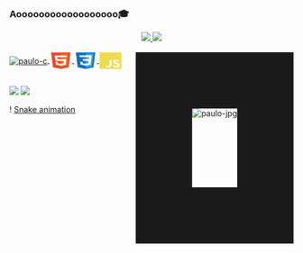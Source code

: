### Aoooooooooooooooooo🎓

<div align="center">
  <a href="https://github.com/Paulo-vca">
  <img height="150em" src="https://github-readme-stats.vercel.app/api?username=Paulo-vca&show_icons=true&theme=tokyonight&include_all_commits=true&count_private=true"/>
  <img height="150em" src="https://github-readme-stats.vercel.app/api/top-langs/?username=Paulo-vca&layout=compact&langs_count=7&theme=tokyonight"/>
</div>
  
<div style="display: inline_block"><br>
  <img align="center" alt="paulo-c" height="30" width="40" src="https://cdn.jsdelivr.net/gh/devicons/devicon/icons/c/c-original.svg" />
  <img align="center" alt="paulo-HTML" height="30" width="40" src="https://raw.githubusercontent.com/devicons/devicon/master/icons/html5/html5-original.svg"/>
  <img align="center" alt="paulo-CSS" height="30" width="40" src="https://raw.githubusercontent.com/devicons/devicon/master/icons/css3/css3-original.svg"/>
  <img align="center" alt="paulo-Js" height="30" width="40" src="https://raw.githubusercontent.com/devicons/devicon/master/icons/javascript/javascript-plain.svg">
  <img align="right" alt="paulo-jpg" height="140" style="border:100px solid" src="https://media.discordapp.net/attachments/758191479725752354/978902851382300742/creation_by_adni18.jpg">
 
 
</div>
  
  ##
  
<div>
  <a href = "mailto:paulovca26@gmail.com"><img src="https://img.shields.io/badge/-Gmail-%23333?style=for-the-badge&logo=gmail&logoColor=white" target="_blank"></a>
  <a href="https://instagram.com/paulo_vca" target="_blank"><img src="https://img.shields.io/badge/-Instagram-0056D2?style=for-the-badge&logo=instagram&logoColor=white" target="_blank"></a>
  
  ! [Snake animation](https://github.com/Paulo_vca/Paulo_vca/blob/output/dist/github-contribution-grid-snake.svg)
  
  
</div>

